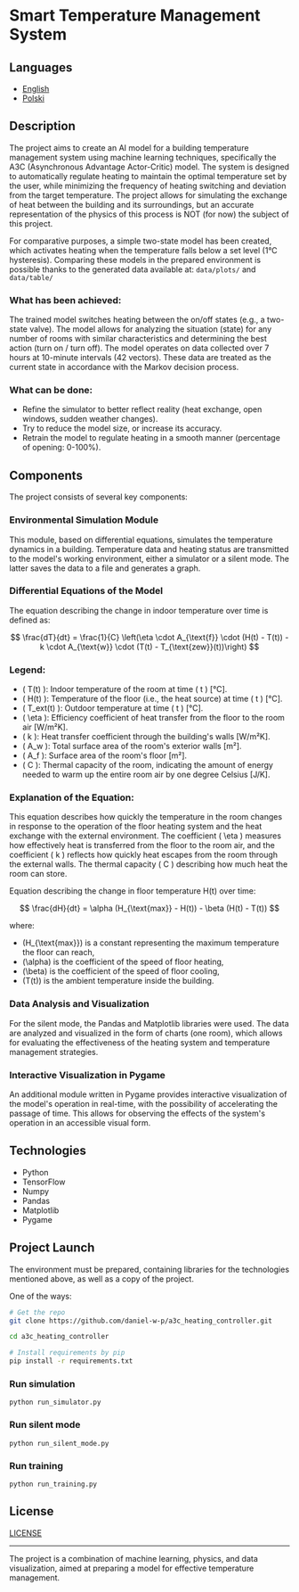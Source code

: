 # Smart Temperature Management System

## Languages

- [English](README_EN.md)
- [Polski](README.md)

## Description
The project aims to create an AI model for a building temperature management system using machine learning techniques, specifically the A3C (Asynchronous Advantage Actor-Critic) model. The system is designed to automatically regulate heating to maintain the optimal temperature set by the user, while minimizing the frequency of heating switching and deviation from the target temperature. The project allows for simulating the exchange of heat between the building and its surroundings, but an accurate representation of the physics of this process is NOT (for now) the subject of this project.

For comparative purposes, a simple two-state model has been created, which activates heating when the temperature falls below a set level (1°C hysteresis). Comparing these models in the prepared environment is possible thanks to the generated data available at: ```data/plots/``` and ```data/table/```

### What has been achieved:

The trained model switches heating between the on/off states (e.g., a two-state valve). The model allows for analyzing the situation (state) for any number of rooms with similar characteristics and determining the best action (turn on / turn off). The model operates on data collected over 7 hours at 10-minute intervals (42 vectors). These data are treated as the current state in accordance with the Markov decision process.

### What can be done:

- Refine the simulator to better reflect reality (heat exchange, open windows, sudden weather changes).
- Try to reduce the model size, or increase its accuracy.
- Retrain the model to regulate heating in a smooth manner (percentage of opening: 0-100%).

## Components
The project consists of several key components:

### Environmental Simulation Module
This module, based on differential equations, simulates the temperature dynamics in a building. Temperature data and heating status are transmitted to the model's working environment, either a simulator or a silent mode. The latter saves the data to a file and generates a graph.

### Differential Equations of the Model

The equation describing the change in indoor temperature over time is defined as:

$$
\frac{dT}{dt} = \frac{1}{C} \left(\eta \cdot A_{\text{f}} \cdot (H(t) - T(t)) - k \cdot A_{\text{w}} \cdot (T(t) - T_{\text{zew}}(t))\right) 
$$

### Legend:

- \( T(t) \): Indoor temperature of the room at time \( t \) [°C].
- \( H(t) \): Temperature of the floor (i.e., the heat source) at time \( t \) [°C].
- \( T_ext(t) \): Outdoor temperature at time \( t \) [°C].
- \( \eta \): Efficiency coefficient of heat transfer from the floor to the room air [W/m²K].
- \( k \): Heat transfer coefficient through the building's walls [W/m²K].
- \( A_w \): Total surface area of the room's exterior walls [m²].
- \( A_f \): Surface area of the room's floor [m²].
- \( C \): Thermal capacity of the room, indicating the amount of energy needed to warm up the entire room air by one degree Celsius [J/K].

### Explanation of the Equation:

This equation describes how quickly the temperature in the room changes in response to the operation of the floor heating system and the heat exchange with the external environment. The coefficient \( \eta \) measures how effectively heat is transferred from the floor to the room air, and the coefficient \( k \) reflects how quickly heat escapes from the room through the external walls. The thermal capacity \( C \) describing how much heat the room can store.

Equation describing the change in floor temperature H(t) over time:

$$
\frac{dH}{dt} = \alpha (H_{\text{max}} - H(t)) - \beta (H(t) - T(t))
$$

where:

- \(H_{\text{max}}\) is a constant representing the maximum temperature the floor can reach,
- \(\alpha\) is the coefficient of the speed of floor heating,
- \(\beta\) is the coefficient of the speed of floor cooling,
- \(T(t)\) is the ambient temperature inside the building.

### Data Analysis and Visualization

For the silent mode, the Pandas and Matplotlib libraries were used. The data are analyzed and visualized in the form of charts (one room), which allows for evaluating the effectiveness of the heating system and temperature management strategies.

### Interactive Visualization in Pygame
An additional module written in Pygame provides interactive visualization of the model's operation in real-time, with the possibility of accelerating the passage of time. This allows for observing the effects of the system's operation in an accessible visual form.

## Technologies
- Python
- TensorFlow
- Numpy
- Pandas
- Matplotlib
- Pygame 

## Project Launch

The environment must be prepared, containing libraries for the technologies mentioned above, as well as a copy of the project.

One of the ways:

```bash
# Get the repo
git clone https://github.com/daniel-w-p/a3c_heating_controller.git

cd a3c_heating_controller

# Install requirements by pip
pip install -r requirements.txt
```

### Run simulation
```python run_simulator.py```

### Run silent mode
```python run_silent_mode.py```

### Run training
```python run_training.py```

## License
[LICENSE](LICENSE)

---

The project is a combination of machine learning, physics, and data visualization, aimed at preparing a model for effective temperature management.
